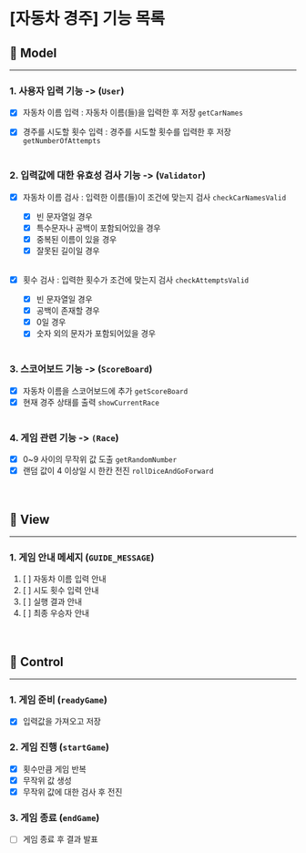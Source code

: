 # [자동차 경주] 기능 목록

## 🔵 Model

---

### 1. 사용자 입력 기능 -> (`User`)

- [x] 자동차 이름 입력 : 자동차 이름(들)을 입력한 후 저장 `getCarNames`

- [x] 경주를 시도할 횟수 입력 : 경주를 시도할 횟수를 입력한 후 저장 `getNumberOfAttempts`<br /><br />

### 2. 입력값에 대한 유효성 검사 기능 -> (`Validator`)

- [x] 자동차 이름 검사 : 입력한 이름(들)이 조건에 맞는지 검사 `checkCarNamesValid`

  - [x] 빈 문자열일 경우
  - [x] 특수문자나 공백이 포함되어있을 경우
  - [x] 중복된 이름이 있을 경우
  - [x] 잘못된 길이일 경우<br /><br />

- [x] 횟수 검사 : 입력한 횟수가 조건에 맞는지 검사 `checkAttemptsValid`
  - [x] 빈 문자열일 경우
  - [x] 공백이 존재할 경우
  - [x] 0일 경우
  - [x] 숫자 외의 문자가 포함되어있을 경우<br /><br />

### 3. 스코어보드 기능 -> (`ScoreBoard`)

- [x] 자동차 이름을 스코어보드에 추가 `getScoreBoard`
- [x] 현재 경주 상태를 출력 `showCurrentRace`<br /><br />

### 4. 게임 관련 기능 -> `(Race`)

- [x] 0~9 사이의 무작위 값 도출 `getRandomNumber`
- [x] 랜덤 값이 4 이상일 시 한칸 전진 `rollDiceAndGoForward`<br /><br /><br />

## 🔵 View

---

### 1. 게임 안내 메세지 (`GUIDE_MESSAGE`)

1. [ ] 자동차 이름 입력 안내
2. [ ] 시도 횟수 입력 안내
3. [ ] 실행 결과 안내
4. [ ] 최종 우승자 안내<br /><br /><br />

## 🔵 Control

---

### 1. 게임 준비 (`readyGame`)

- [x] 입력값을 가져오고 저장<br />

### 2. 게임 진행 (`startGame`)

- [x] 횟수만큼 게임 반복
- [x] 무작위 값 생성
- [x] 무작위 값에 대한 검사 후 전진<br />

### 3. 게임 종료 (`endGame`)

- [ ] 게임 종료 후 결과 발표<br /><br /><br />
